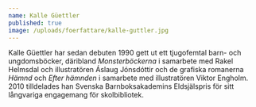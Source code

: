 ```yaml
---
name: Kalle Güettler
published: true
image: /uploads/foerfattare/kalle-guttler.jpg
---
```

Kalle Güettler har sedan debuten 1990 gett ut ett tjugofemtal barn- och ungdomsböcker, däribland _Monsterböckerna_ i samarbete med Rakel Helmsdal och illustratören Áslaug Jónsdóttir och de grafiska romanerna _Hämnd_ och _Efter hämnden_ i samarbete med illustratören Viktor Engholm. 2010 tilldelades han Svenska Barnboksakademins Eldsjälspris för sitt långvariga engagemang för skolbibliotek.
